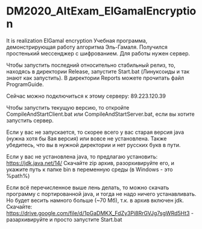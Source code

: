 # DM2020_AltExam_ElGamalEncryption
It is realization ElGamal encryption
Учебная программа, демонстрирующая работу алгоритма Эль-Гамаля. Получился простенький мессенджер с шифрованием. Для работы нужен сервер.

Чтобы запустить последний относительно стабильный релиз, то, находясь в директории Release, запустите Start.bat (Линуксоиды и так знают как запустить). В директории Reports можете прочитать файл ProgramGuide.

Сейчас можно подключиться к этому серверу: 89.223.120.39

Чтобы запустить текущую версию, то откройте CompileAndStartClient.bat или CompileAndStartServer.bat, если вы хотите запустить сервер.

Если у вас не запускается, то скорее всего у вас старая версия java (нужна хотя бы 8ая версия) или вовсе не установлена. Также убедитесь, что вы в нужной директории и нет русских букв в пути.

Если у вас не установлена java, то предлагаю установить: https://jdk.java.net/14/ Скачайте zip архив, разорхивируйте его, и укажите путь к папке bin в переменную среды (в Windows - это %path%)

Если всё перечисленное выше лень делать, то можно скачать программу с портированной java, и тогда не надо ничего устанавливать. Но будет весить намного больше (~70 Мб), т.к. в архив включен jdk. Скачайте: https://drive.google.com/file/d/1pGaDMKX_FdZy3Pi8RrGVJg7sgWRd5Ht3 - разархивируйте и просто запустите Start.bat